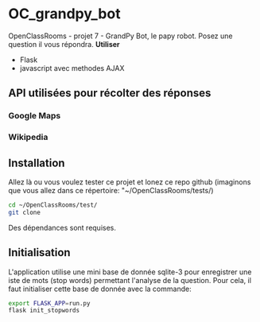 # OC_grandpy_bot
OpenClassRooms - projet 7 - GrandPy Bot, le papy robot.
Posez une question il vous répondra.
__Utiliser__
- Flask
- javascript avec methodes AJAX

## API utilisées pour récolter des réponses

### Google Maps



### Wikipedia


## Installation

Allez là ou vous voulez tester ce projet et lonez ce repo github
(imaginons que vous allez dans ce répertoire: "~/OpenClassRooms/tests/)
```bash
cd ~/OpenClassRooms/test/
git clone 
```
Des dépendances sont requises.


## Initialisation

L'application utilise une mini base de donnée sqlite-3 pour enregistrer une 
iste de mots (stop words) permettant l'analyse de la question. Pour cela, il
 faut initialiser cette base de donnée avec la commande:
 ```bash
 export FLASK_APP=run.py 
 flask init_stopwords
 ```

